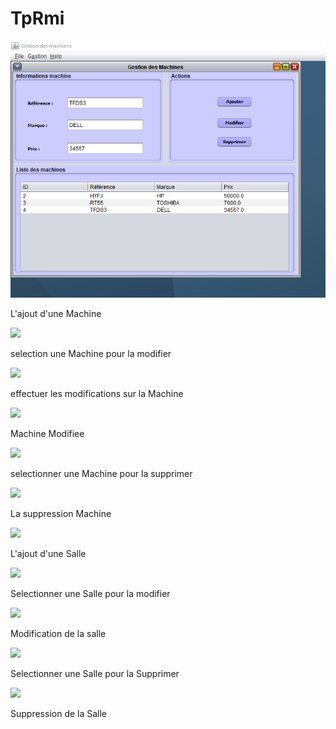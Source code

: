 # TpRmi

<img src="Project Rmi/Capture1.PNG">
<p>L'ajout d'une Machine</p>

<section>
<img src="rmi/Capture2.PNG">
<p>selection une Machine pour la modifier</p>
</section>

<section>
<img src="rmi/Capture3.PNG">
<p>effectuer les modifications sur la Machine</p>
</section>
<section>
<img src="rmi/Capture4.PNG">
<p> Machine Modifiee </p>
</section>
<section>
<img src="rmi/Capture5.PNG">
<p>selectionner une Machine pour la supprimer</p>
</section>
<section>
<img src="rmi/Capture6.PNG">
<p> La suppression Machine </p>
</section>

<section>
<img src="rmi/SalleAjoutee.PNG">
<p>L'ajout d'une Salle</p>
</section>

<section>
<img src="rmi/sallemodif.PNG">
<p>Selectionner une Salle pour la modifier</p>
</section>
<section>
<img src="rmi/sallemodifiee.PNG">
<p>Modification de la salle</p>
</section>
<section>
<img src="rmi/sallesupp.PNG">
<p>Selectionner une Salle pour la Supprimer</p>
</section>

<section>
<img src="rmi/sallesupprimee.PNG">
<p> Suppression de la Salle   </p>
</section>
